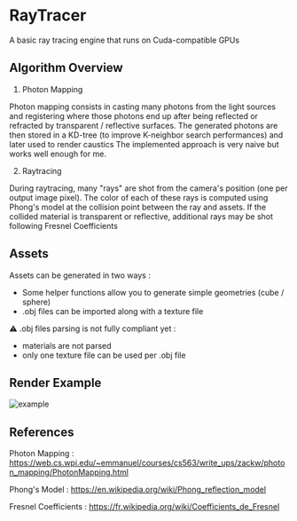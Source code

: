# RayTracer

A basic ray tracing engine that runs on Cuda-compatible GPUs

## Algorithm Overview

1. Photon Mapping
   
Photon mapping consists in casting many photons from the light sources and registering where those photons end up after being reflected or refracted by transparent / reflective surfaces.
The generated photons are then stored in a KD-tree (to improve K-neighbor search performances) and later used to render caustics
The implemented approach is very naive but works well enough for me.


2. Raytracing

During raytracing, many "rays" are shot from the camera's position (one per output image pixel). 
The color of each of these rays is computed using Phong's model at the collision point between the ray and assets.
If the collided material is transparent or reflective, additional rays may be shot following Fresnel Coefficients

## Assets

Assets can be generated in two ways : 
- Some helper functions allow you to generate simple geometries (cube / sphere)
- .obj files can be imported along with a texture file

⚠️ .obj files parsing is not fully compliant yet :
- materials are not parsed
- only one texture file can be used per .obj file

## Render Example

![example](https://github.com/AntoineDiers/RayTracer/assets/34224948/762739d9-68f3-4819-a016-8b3efd6f065c)

## References

Photon Mapping : https://web.cs.wpi.edu/~emmanuel/courses/cs563/write_ups/zackw/photon_mapping/PhotonMapping.html

Phong's Model : https://en.wikipedia.org/wiki/Phong_reflection_model

Fresnel Coefficients : https://fr.wikipedia.org/wiki/Coefficients_de_Fresnel


